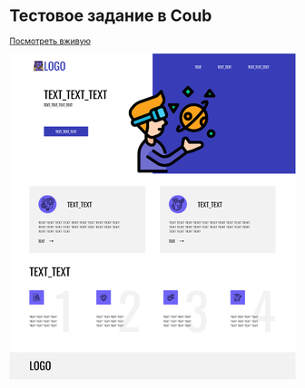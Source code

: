 # Тестовое задание в Coub

[Посмотреть вживую](https://staskozin.github.io/coub-test-task/)

[![Скриншот макета](screenshot.png)](https://staskozin.github.io/coub-test-task/)
